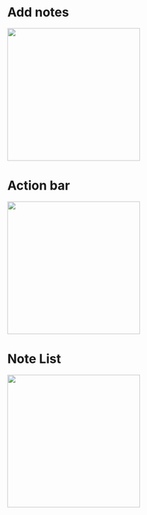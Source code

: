 # Add notes
<img src="https://user-images.githubusercontent.com/26745548/46033256-90a9e380-c11f-11e8-8f02-5931f72a10d0.png" width="300">

# Action bar
<img src="https://user-images.githubusercontent.com/26745548/46033257-91427a00-c11f-11e8-8d8a-96fdeceb284b.png" width="300">

# Note List
<img src="https://user-images.githubusercontent.com/26745548/46033258-91427a00-c11f-11e8-93f0-7af0cac48603.png" width="300">
